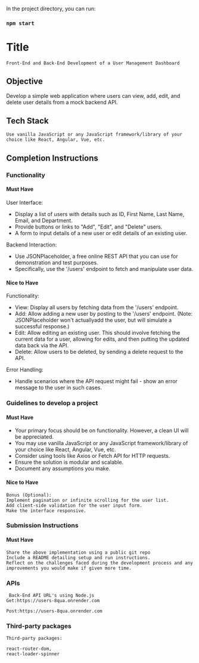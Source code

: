 In the project directory, you can run:

### `npm start`

# Title

    Front-End and Back-End Development of a User Management Dashboard

## Objective

   Develop a simple web application where users can view, add, edit, and delete user details from a mock backend API.

## Tech Stack

    Use vanilla JavaScript or any JavaScript framework/library of your choice like React, Angular, Vue, etc.


## Completion Instructions

### Functionality

#### Must Have

User Interface:

* Display a list of users with details such as ID, First Name, Last Name, Email, and Department.
* Provide buttons or links to "Add", "Edit", and "Delete" users.
* A form to input details of a new user or edit details of an existing user.

Backend Interaction:

* Use JSONPlaceholder, a free online REST API that you can use for demonstration and test purposes.
* Specifically, use the '/users' endpoint to fetch and manipulate user data.


#### Nice to Have
Functionality:

* View: Display all users by fetching data from the '/users' endpoint.
* Add: Allow adding a new user by posting to the '/users' endpoint. (Note: JSONPlaceholder won't actuallyadd   the user, but will simulate a successful response.)
* Edit: Allow editing an existing user. This should involve fetching the current data for a user, allowing for edits, and then putting the updated data back via the API.
* Delete: Allow users to be deleted, by sending a delete request to the API.

Error Handling:
* Handle scenarios where the API request might fail - show an error message to the user in such cases.


### Guidelines to develop a project

#### Must Have

* Your primary focus should be on functionality. However, a clean UI will be appreciated.
*   You may use vanilla JavaScript or any JavaScript framework/library of your choice like React, Angular,     Vue, etc.
* Consider using tools like Axios or Fetch API for HTTP requests.
* Ensure the solution is modular and scalable.
* Document any assumptions you make.



#### Nice to Have

    Bonus (Optional):
    Implement pagination or infinite scrolling for the user list.
    Add client-side validation for the user input form.
    Make the interface responsive.


### Submission Instructions

#### Must Have

    Share the above implementation using a public git repo
    Include a README detailing setup and run instructions.
    Reflect on the challenges faced during the development process and any improvements you would make if given more time.


### APIs
     Back-End API URL's using Node.js
    Get:https://users-8qua.onrender.com

    Post:https://users-8qua.onrender.com
    

### Third-party packages

    Third-party packages:

    react-router-dom, 
    react-loader-spinner
